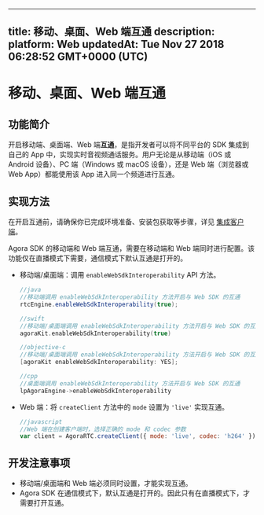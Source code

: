 
---
title: 移动、桌面、Web 端互通
description: 
platform: Web
updatedAt: Tue Nov 27 2018 06:28:52 GMT+0000 (UTC)
---
# 移动、桌面、Web 端互通
## 功能简介

开启移动端、桌面端、Web 端**互通**，是指开发者可以将不同平台的 SDK 集成到自己的 App 中，实现实时音视频通话服务。用户无论是从移动端（iOS 或  Android 设备）、PC 端（Windows 或 macOS 设备），还是 Web 端（浏览器或 Web App）都能使用该 App 进入同一个频道进行互通。

## 实现方法

在开启互通前，请确保你已完成环境准备、安装包获取等步骤，详见 [集成客户端](../../cn/Interactive%20Broadcast/web_prepare.md)。

Agora SDK 的移动端和 Web 端互通，需要在移动端和 Web 端同时进行配置。该功能仅在直播模式下需要，通信模式下默认互通是打开的。

* 移动端/桌面端：调用 `enableWebSdkInteroperability` API 方法。

	```java
	//java
	//移动端调用 enableWebSdkInteroperability 方法开启与 Web SDK 的互通
	rtcEngine.enableWebSdkInteroperability(true);
	```

	```swift
	//swift
	//移动端/桌面端调用 enableWebSdkInteroperability 方法开启与 Web SDK 的互通
	agoraKit.enableWebSdkInteroperability(true)
	```

	```objective-c
	//objective-c
	//移动端/桌面端调用 enableWebSdkInteroperability 方法开启与 Web SDK 的互通
	[agoraKit enableWebSdkInteroperability: YES];
	```

	```cpp
	//cpp
	//桌面端调用 enableWebSdkInteroperability 方法开启与 Web SDK 的互通
	lpAgoraEngine->enableWebSdkInteroperability
	```

* Web 端：将 `createClient` 方法中的 `mode` 设置为 `'live'` 实现互通。

	```javascript
	//javascript
	//Web 端在创建客户端时，选择正确的 mode 和 codec 参数
	var client = AgoraRTC.createClient({ mode: 'live', codec: 'h264' });
	```

## 开发注意事项

* 移动端/桌面端和 Web 端必须同时设置，才能实现互通。
* Agora SDK 在通信模式下，默认互通是打开的。因此只有在直播模式下，才需要打开互通。

